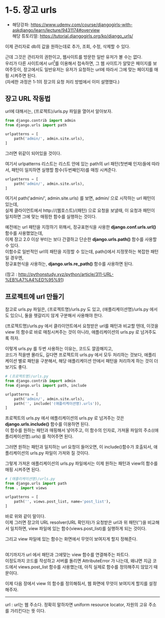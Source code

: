 # 1-5. 장고 urls
- 해당강좌: https://www.udemy.com/course/djangogirls-with-askdjango/learn/lecture/9431174#overview  
해당 튜토리얼: https://tutorial.djangogirls.org/ko/django_urls/

이제 관리자로 db의 값을 원하는데로 추가, 조회, 수정, 삭제할 수 있다. 

근데 그것은 관리자의 권한이고, 웹사이트를 방문한 일반 유저가 볼 수는 없다.  
우리가 다른 사이트에서 url<a href="#1"><sup>1</sup></a>를 이용해서 접속하면, 그 웹 사이트가 알맞은 페이지를 보여주듯이, 장고에서도 일반유저는 유저가 요청하는 url에 따라서 그에 맞는 페이지를 매핑 시켜주면 된다.  
(자세한 과정은 1-1의 장고의 요청 처리 방법에서 이미 설명했다.)


## 장고 URL 작동법

url에 대해서는, (프로젝트)/urls.py 파일을 열어서 알아보자.

```python
from django.contrib import admin
from django.urls import path

urlpatterns = [
    path('admin/', admin.site.urls),
]
```
그러면 위같이 되어있을 것이다.  

여기서 urlpatterns 리스트는 리스트 안에 있는 path의 url 패턴(첫번째 인자)들에 따라서, 패턴이 일치하면 실행할 함수(두번째인자)를 매칭 시켜준다. 

```python
urlpatterns = [
    path('admin/', admin.site.urls),
]
```
여기서 path('admin/', admin.site.urls) 를 보면, admin/ 으로 시작하는 url 패턴이 있는데,  
실제 클라이언트에서 http://(웹호스트)/(패턴) 으로 요청을 보낼때, 이 요청과 패턴이 일치하면 그에 맞는 매핑한 함수를 실행하는 것이다.  

예전에는 url 패턴을 지정하기 위해서, 정규표현식을 사용한 **django.conf.urls.url()** 함수를 사용했었는데,  
이제 장고 2.0 이상 부터는 보다 간결하고 단순한 **django.urls.path()** 함수를 사용할 수 있다.  
이함수로 일반적인 url의 패턴을 지정할 수 있는데, path()에서 지정못하는 복잡한 패턴일 경우엔,  
정규표현식을 사용하는, **django.urls.re_path()** 함수를 사용하면 된다.

(참고 : http://pythonstudy.xyz/python/article/311-URL-%EB%A7%A4%ED%95%91)


## 프로젝트에 url 만들기

참고로 urls.py 파일은, (프로젝트명)/urls.py 도 있고, (애플리케이션명)/urls.py 에서도 있으니, 둘을 헷갈리지 않게 구분해서 사용해야 한다. 

(프로젝트명)/urls.py 에서 클라이언트에서 요청받은 url를 패턴과 비교할 텐데, 이것을 view 의 함수로 바로 매칭시켜주는 것이 아니라, 애플리케이션의 urls.py 로 넘겨주도록 하자.

이렇게 urls.py 를 두번 사용하는 이유는, 코드도 깔끔해지고,  
코드가 적을땐 몰라도, 길다면  프로젝트의 urls.py 에서 모두 처리하는 것보다, 애플리케이션 별로 패턴을 구분해서, 해당 애플리케이션 안에서 패턴을 처리하게 하는 것이 더 보기도 좋다.


```python
# (프로젝트명)/urls.py
from django.contrib import admin
from django.urls import path, include

urlpatterns = [
    path('admin/', admin.site.urls),
    path('', include('(애플리케이션명).urls')),
]
```
프로젝트의 urls.py 에서 애플리케이션의 urls.py 로 넘겨주는 것은 **django.urls.include()** 함수를 이용하면 된다.  
이 함수를 원하는 패턴과 매핑해서 넣어주고, 이 함수의 인자로, 가져올 파일의 주소((애플리케이션명).urls) 를 적어주면 된다.  

그러면 원하는 패턴과 일치하는 url 요청이 들어오면, 이 include()함수가 호출되서, 애플리케이션의 urls.py 파일이 가져와 질 것이다.

그렇게 가져온 애플리케이션의 urls.py 파일에서는 이제 원하는 패턴과 view의 함수를 매핑 시켜주면 된다. 

```python
# (애플리케이션명)/urls.py
from django.urls import path
from . import views

urlpatterns = [
    path('', views.post_list, name='post_list'),
]
```
바로 위와 같이 말이다.   
이제 그러면 장고의 URL resolver(URL 확인자)가 요청받은 url과 위 패턴('')을 비교해서 일치하면, view 파일에 있는 함수(views.post_list)를 실행하게 되는 것이다.

그리고 view 파일에 있는 함수는 화면에서 무엇이 보여지게 할지 정해준다.  
<br>

여기까지가 url 에서 패턴과 그에맞는 view 함수를 연결해주는 파트다.   
이정도까지 코드를 작성하고 서버를 돌리면 AttributeError 가 나는데, 왜냐면 지금 코드에서 views.post_list 함수를 사용했는데, 아직 실제로 함수를 정의해주지 않았기 때문이다.

이제 다음 장에서 view 의 함수를 정의해줘서, 웹 화면에 무엇이 보여지게 할지를 설정해주자.

---

<a name='1'>url : url는 웹 주소다. 정확히 말하자면 uniform resource locator, 자원의 고유 주소를 가리킨다는 뜻 이다.